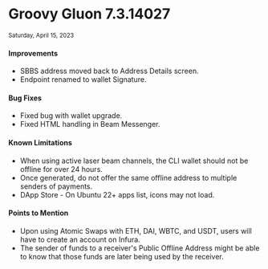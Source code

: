 # Groovy Gluon 7.3.14027

<sub>Saturday, April 15, 2023</sub>

#### Improvements

- SBBS address moved back to Address Details screen.
- Endpoint renamed to wallet Signature.

#### Bug Fixes

- Fixed bug with wallet upgrade.
- Fixed HTML handling in Beam Messenger.

#### Known Limitations

- When using active laser beam channels, the CLI wallet should not be offline for over 24 hours.
- Once generated, do not offer the same offline address to multiple senders of payments.
- DApp Store - On Ubuntu 22+ apps list, icons may not load.

#### Points to Mention

- Upon using Atomic Swaps with ETH, DAI, WBTC, and USDT, users will have to create an account on Infura.
- The sender of funds to a receiver's Public Offline Address might be able to know that those funds are later being used by the receiver.